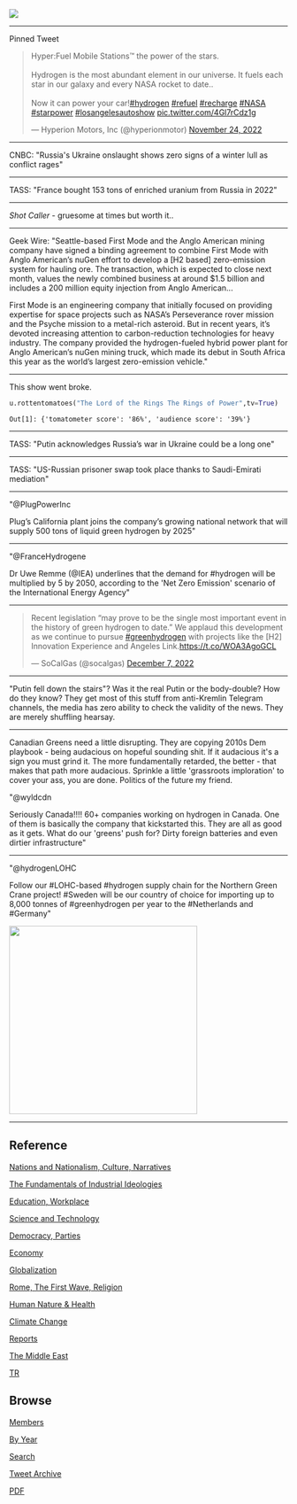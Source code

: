 <img src="https://drive.google.com/uc?export=view&id=1B2wf9R7AMH1d7Vw6e2mucLbIQ5NSjir7"/>

---

Pinned Tweet

<blockquote class="twitter-tweet"><p lang="en" dir="ltr">Hyper:Fuel Mobile Stations™ the power of the stars.<br><br>Hydrogen is the most abundant element in our universe. It fuels each star in our galaxy and every NASA rocket to date.. <br><br>Now it can power your car!<a href="https://twitter.com/hashtag/hydrogen?src=hash&amp;ref_src=twsrc%5Etfw">#hydrogen</a> <a href="https://twitter.com/hashtag/refuel?src=hash&amp;ref_src=twsrc%5Etfw">#refuel</a> <a href="https://twitter.com/hashtag/recharge?src=hash&amp;ref_src=twsrc%5Etfw">#recharge</a> <a href="https://twitter.com/hashtag/NASA?src=hash&amp;ref_src=twsrc%5Etfw">#NASA</a> <a href="https://twitter.com/hashtag/starpower?src=hash&amp;ref_src=twsrc%5Etfw">#starpower</a> <a href="https://twitter.com/hashtag/losangelesautoshow?src=hash&amp;ref_src=twsrc%5Etfw">#losangelesautoshow</a> <a href="https://t.co/4Gl7rCdz1g">pic.twitter.com/4Gl7rCdz1g</a></p>&mdash; Hyperion Motors, Inc (@hyperionmotor) <a href="https://twitter.com/hyperionmotor/status/1595587623783141376?ref_src=twsrc%5Etfw">November 24, 2022</a></blockquote> <script async src="https://platform.twitter.com/widgets.js" charset="utf-8"></script>

---

CNBC: "Russia's Ukraine onslaught shows zero signs of a winter lull as
conflict rages"

---

TASS: "France bought 153 tons of enriched uranium from Russia in 2022"

---

*Shot Caller* - gruesome at times but worth it..

---

Geek Wire: "Seattle-based First Mode and the Anglo American mining
company have signed a binding agreement to combine First Mode with
Anglo American’s nuGen effort to develop a [H2 based] zero-emission
system for hauling ore. The transaction, which is expected to close
next month, values the newly combined business at around $1.5 billion
and includes a 200 million equity injection from Anglo American...

First Mode is an engineering company that initially focused on
providing expertise for space projects such as NASA’s Perseverance
rover mission and the Psyche mission to a metal-rich asteroid. But in
recent years, it’s devoted increasing attention to carbon-reduction
technologies for heavy industry. The company provided the
hydrogen-fueled hybrid power plant for Anglo American’s nuGen mining
truck, which made its debut in South Africa this year as the world’s
largest zero-emission vehicle."

---

This show went broke.

```python
u.rottentomatoes("The Lord of the Rings The Rings of Power",tv=True)
```

```text
Out[1]: {'tomatometer score': '86%', 'audience score': '39%'}
```

---

TASS: "Putin acknowledges Russia’s war in Ukraine could be a long one"

---

TASS: "US-Russian prisoner swap took place thanks to Saudi-Emirati mediation"

---

"@PlugPowerInc

Plug’s California plant joins the company’s growing national network
that will supply 500 tons of liquid green hydrogen by 2025"

---

"@FranceHydrogene

Dr Uwe Remme (@IEA) underlines that the demand for #hydrogen will be
multiplied by 5 by 2050, according to the 'Net Zero Emission' scenario
of the International Energy Agency"

---

<blockquote class="twitter-tweet"><p lang="en" dir="ltr">Recent legislation “may prove to be the single most important event in the history of green hydrogen to date.” We applaud this development as we continue to pursue <a href="https://twitter.com/hashtag/greenhydrogen?src=hash&amp;ref_src=twsrc%5Etfw">#greenhydrogen</a> with projects like the [H2] Innovation Experience and Angeles Link.<a href="https://t.co/WOA3AgoGCL">https://t.co/WOA3AgoGCL</a></p>&mdash; SoCalGas (@socalgas) <a href="https://twitter.com/socalgas/status/1600292907986010113?ref_src=twsrc%5Etfw">December 7, 2022</a></blockquote> <script async src="https://platform.twitter.com/widgets.js" charset="utf-8"></script>

---

"Putin fell down the stairs"? Was it the real Putin or the
body-double?  How do they know? They get most of this stuff from
anti-Kremlin Telegram channels, the media has zero ability to check
the validity of the news. They are merely shuffling hearsay.

---

Canadian Greens need a little disrupting. They are copying 2010s Dem
playbook - being audacious on hopeful sounding shit. If it audacious
it's a sign you must grind it. The more fundamentally retarded, the
better - that makes that path more audacious. Sprinkle a little
'grassroots imploration' to cover your ass, you are done.  Politics of
the future my friend.

"@wyldcdn

Seriously Canada!!!! 60+ companies working on hydrogen in Canada.  One
of them is basically the company that kickstarted this. They are all
as good as it gets.  What do our 'greens' push for?  Dirty foreign
batteries and even dirtier infrastructure"

---

"@hydrogenLOHC

Follow our \#LOHC-based #hydrogen supply chain for the Northern Green
Crane project! #Sweden will be our country of choice for importing up
to 8,000 tonnes of \#greenhydrogen per year to the \#Netherlands and
\#Germany"

<img width="340" src="https://pbs.twimg.com/media/FjYlOStWQAA_mmR?format=jpg&name=small"/>

---

## Reference

[Nations and Nationalism, Culture, Narratives](2013/02/nations-and-nationalism.html)

[The Fundamentals of Industrial Ideologies](2011/04/fundamentals-of-industrial-ideologies.html)

[Education, Workplace](2017/09/education-workplace.html)

[Science and Technology](2018/09/science-technology.html)

[Democracy, Parties](2016/11/democracy.html)

[Economy](2018/05/economy.html)

[Globalization](2018/09/globalization.html)

[Rome, The First Wave, Religion](2017/12/rome.html)

[Human Nature & Health](2020/07/human-nature.html)

[Climate Change](2018/12/climate.html)

[Reports](2019/05/reports.html)

[The Middle East](2019/07/middleeast.html)

[TR](../tr)

## Browse

[Members](2022/08/members.html)

[By Year](years.html)

[Search](search.html)

[Tweet Archive](tweets/index.html)

[PDF](https://drive.google.com/uc?export=view&id=1FSi-1MnqXVq_PVTEXzzflwN8-7h92N_R)

